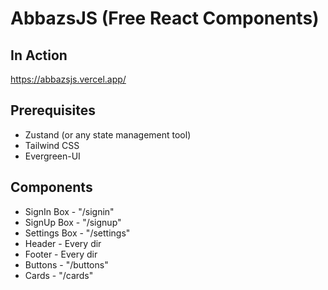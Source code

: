 # AbbazsJS (Free React Components)

## In Action
https://abbazsjs.vercel.app/

## Prerequisites
* Zustand (or any state management tool)
* Tailwind CSS
* Evergreen-UI

## Components
* SignIn Box - "/signin"
* SignUp Box - "/signup"
* Settings Box - "/settings"
* Header - Every dir
* Footer - Every dir
* Buttons - "/buttons"
* Cards - "/cards"
